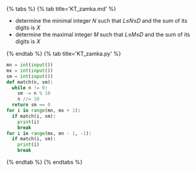 {% tabs %}
{% tab title='KT_zamka.md' %}

* determine the minimal integer 𝑁 such that 𝐿≤𝑁≤𝐷 and the sum of its digits is 𝑋
* determine the maximal integer 𝑀 such that 𝐿≤𝑀≤𝐷 and the sum of its digits is 𝑋

{% endtab %}
{% tab title='KT_zamka.py' %}

```py
mn = int(input())
mx = int(input())
sm = int(input())
def match(n, sm):
  while n != 0:
    sm -= n % 10
    n //= 10
  return sm == 0
for i in range(mn, mx + 1):
  if match(i, sm):
    print(i)
    break
for i in range(mx, mn - 1, -1):
  if match(i, sm):
    print(i)
    break
```

{% endtab %}
{% endtabs %}